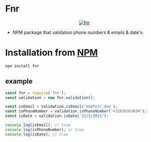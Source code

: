 # Fnr

<center>
	<a href="https://www.npmjs.com/package/fnr">
		<img alt="fnr" src="https://nodei.co/npm/fnr.png">
	</a>
</center>

* NPM package that validation phone numbers & emails & date's

# Installation from [NPM](https://www.npmjs.com/package/fnr)

```
npm install fnr
```

## example

```js
const fnr = require('fnr');
const validation = new fnr.validation();

const isEmail = validation.isEmail('me@fnrr.dev');
const isPhoneNumber = validation.isPhoneNumber('+31636363634');
const isDate = validation.isDate('12/5/2021');

console.log(isEmail); // true
console.log(isPhoneNumber); // true
console.log(isDate); // true
```
